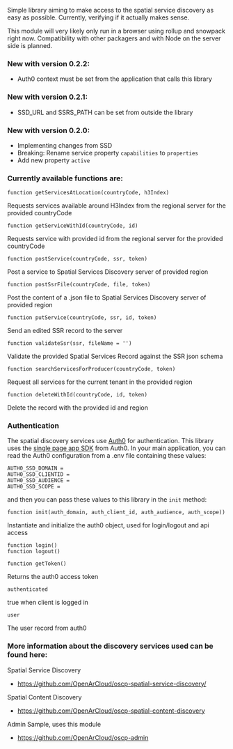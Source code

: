 Simple library aiming to make access to the spatial service discovery as 
easy as possible. Currently, verifying if it actually makes sense.


This module will very likely only run in a browser using rollup and snowpack right now. 
Compatibility with other packagers and with Node on the server side is planned.

### New with version 0.2.2:
- Auth0 context must be set from the application that calls this library

### New with version 0.2.1:
- SSD_URL and SSRS_PATH can be set from outside the library

### New with version 0.2.0:
- Implementing changes from SSD
- Breaking: Rename service property `capabilities` to `properties`
- Add new property `active`


### Currently available functions are:
    function getServicesAtLocation(countryCode, h3Index)
Requests services available around H3Index from the regional server for the provided countryCode

    function getServiceWithId(countryCode, id)
Requests service with provided id from the regional server for the provided countryCode

    function postService(countryCode, ssr, token)
Post a service to Spatial Services Discovery server of provided region

    function postSsrFile(countryCode, file, token)
Post the content of a .json file to Spatial Services Discovery server of provided region

    function putService(countryCode, ssr, id, token)
Send an edited SSR record to the server

    function validateSsr(ssr, fileName = '')
Validate the provided Spatial Services Record against the SSR json schema 

    function searchServicesForProducer(countryCode, token)
Request all services for the current tenant in the provided region

    function deleteWithId(countryCode, id, token)
Delete the record with the provided id and region


### Authentication

The spatial discovery services use [Auth0](https://auth0.com/) for authentication. This library uses the [single page app SDK](https://auth0.com/docs/libraries/auth0-single-page-app-sdk) from Auth0. In your main application, you can read the Auth0 configuration from a .env file containing these values:
```
AUTH0_SSD_DOMAIN = 
AUTH0_SSD_CLIENTID = 
AUTH0_SSD_AUDIENCE = 
AUTH0_SSD_SCOPE = 
```
and then you can pass these values to this library in the `init` method:

    function init(auth_domain, auth_client_id, auth_audience, auth_scope))
Instantiate and initialize the auth0 object, used for login/logout and api access

    function login()
    function logout()

    function getToken()
Returns the auth0 access token

    authenticated
true when client is logged in

    user
The user record from auth0


### More information about the discovery services used can be found here:

Spatial Service Discovery
- https://github.com/OpenArCloud/oscp-spatial-service-discovery/

Spatial Content Discovery
- https://github.com/OpenArCloud/oscp-spatial-content-discovery

Admin Sample, uses this module
- https://github.com/OpenArCloud/oscp-admin
